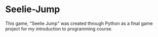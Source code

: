 # Seelie-Jump
This game, "Seelie Jump" was created through Python as a final game project for my introduction to programming course.
